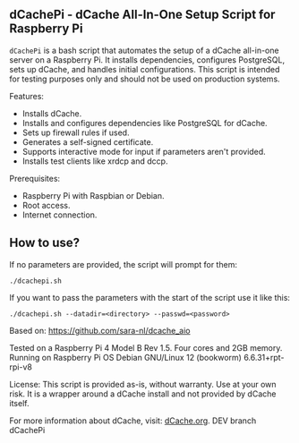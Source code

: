dCachePi - dCache All-In-One Setup Script for Raspberry Pi
--------------------------------------------------------

`dCachePi` is a bash script that automates the setup of a dCache all-in-one server on a Raspberry Pi. It installs dependencies, configures PostgreSQL, sets up dCache, and handles initial configurations. This script is intended for testing purposes only and should not be used on production systems.

Features:
- Installs dCache.
- Installs and configures dependencies like PostgreSQL for dCache.
- Sets up firewall rules if used.
- Generates a self-signed certificate.
- Supports interactive mode for input if parameters aren't provided.
- Installs test clients like xrdcp and dccp.

Prerequisites:
- Raspberry Pi with Raspbian or Debian.
- Root access.
- Internet connection.

## How to use?

If no parameters are provided, the script will prompt for them:

```
./dcachepi.sh
```

If you want to pass the parameters with the start of the script use it like this:

```
./dcachepi.sh --datadir=<directory> --passwd=<password>
```

Based on: https://github.com/sara-nl/dcache_aio

Tested on a Raspberry Pi 4 Model B Rev 1.5. Four cores and 2GB memory.
Running on Raspberry Pi OS Debian GNU/Linux 12 (bookworm) 6.6.31+rpt-rpi-v8

License:
This script is provided as-is, without warranty. 
Use at your own risk. It is a wrapper around a dCache install and not provided by dCache itself.

For more information about dCache, visit: [dCache.org](https://www.dcache.org).
DEV branch dCachePi
